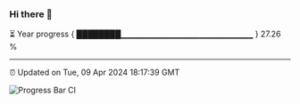 ### Hi there 👋

⏳ Year progress { ████████▁▁▁▁▁▁▁▁▁▁▁▁▁▁▁▁▁▁▁▁▁▁ } 27.26 %

---

⏰ Updated on Tue, 09 Apr 2024 18:17:39 GMT

![Progress Bar CI](https://github.com/liununu/liununu/workflows/Progress%20Bar%20CI/badge.svg)
